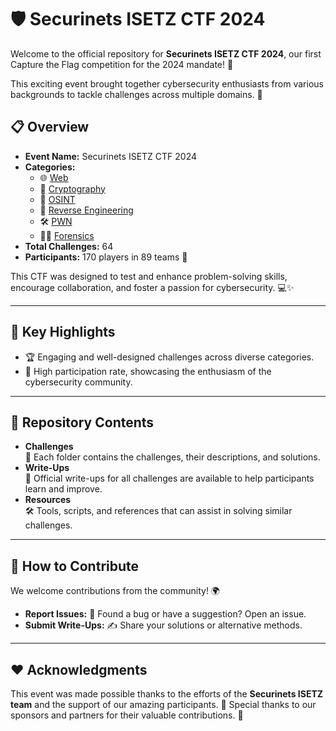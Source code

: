 # 🛡️ Securinets ISETZ CTF 2024

Welcome to the official repository for **Securinets ISETZ CTF 2024**, our first Capture the Flag competition for the 2024 mandate! 🎉

This exciting event brought together cybersecurity enthusiasts from various backgrounds to tackle challenges across multiple domains. 🚀

## 📋 Overview
- **Event Name:** Securinets ISETZ CTF 2024  
- **Categories:**  
  - 🌐 [Web](./Web)  
  - 🔐 [Cryptography](./Cryptography)
  - 🔎 [OSINT](./OSINT)
  - 🧩 [Reverse Engineering](./Reverse)
  - 🛠️ [PWN](./PWN)
  - 🕵️‍♂️ [Forensics](./Forensics)
- **Total Challenges:** 64  
- **Participants:** 170 players in 89 teams 👥  

This CTF was designed to test and enhance problem-solving skills, encourage collaboration, and foster a passion for cybersecurity. 💻✨

---

## 🌟 Key Highlights
- 🏆 Engaging and well-designed challenges across diverse categories.  
- 🤝 High participation rate, showcasing the enthusiasm of the cybersecurity community.

---

## 📂 Repository Contents
- **Challenges**  
  📁 Each folder contains the challenges, their descriptions, and solutions.  
- **Write-Ups**  
  📝 Official write-ups for all challenges are available to help participants learn and improve.  
- **Resources**  
  🛠️ Tools, scripts, and references that can assist in solving similar challenges.

---

## 🤝 How to Contribute
We welcome contributions from the community! 🌍  
- **Report Issues:** 🐛 Found a bug or have a suggestion? Open an issue.  
- **Submit Write-Ups:** ✍️ Share your solutions or alternative methods.  

---

## ❤️ Acknowledgments
This event was made possible thanks to the efforts of the **Securinets ISETZ team** and the support of our amazing participants. 🙏 Special thanks to our sponsors and partners for their valuable contributions. 💪
